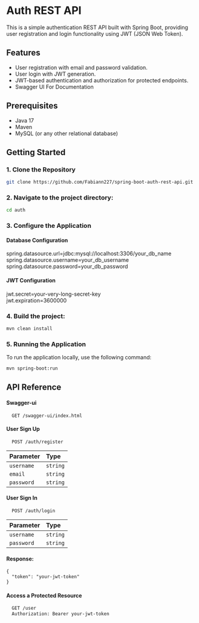 
# Auth REST API

This is a simple authentication REST API built with Spring Boot, providing user registration and login functionality using JWT (JSON Web Token).

## Features

- User registration with email and password validation.
- User login with JWT generation.
- JWT-based authentication and authorization for protected endpoints.
- Swagger UI For Documentation

## Prerequisites

- Java 17
- Maven
- MySQL (or any other relational database)

## Getting Started

### 1. Clone the Repository

```bash
git clone https://github.com/Fabiann227/spring-boot-auth-rest-api.git
```

### 2. Navigate to the project directory:
```bash
cd auth
```

### 3. Configure the Application
#### Database Configuration

spring.datasource.url=jdbc:mysql://localhost:3306/your_db_name
spring.datasource.username=your_db_username
spring.datasource.password=your_db_password

#### JWT Configuration

jwt.secret=your-very-long-secret-key   
jwt.expiration=3600000

### 4. Build the project:
```bash
mvn clean install
```

### 5. Running the Application

To run the application locally, use the following command:

```bash
mvn spring-boot:run
```
## API Reference

#### Swagger-ui

```http
  GET /swagger-ui/index.html
```

#### User Sign Up

```http
  POST /auth/register
```

| Parameter | Type |
| :-------- | :------- |
| `username` | `string` |
| `email` | `string` |
| `password` | `string` |

#### User Sign In

```http
  POST /auth/login
```

| Parameter  | Type     | 
| :--------- | :------- | 
| `username` | `string` |
| `password` | `string` |

#### Response:
```
{
  "token": "your-jwt-token"
}
```
#### Access a Protected Resource

```bash
  GET /user
  Authorization: Bearer your-jwt-token
```

